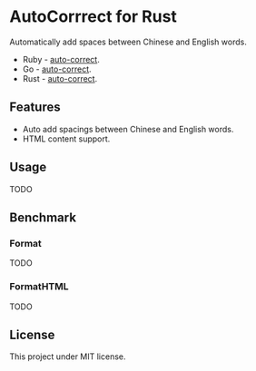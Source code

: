 # AutoCorrrect for Rust

Automatically add spaces between Chinese and English words.

- Ruby - [auto-correct](https://github.com/huacnlee/auto-correct).
- Go - [auto-correct](https://github.com/huacnlee/go-auto-correct).
- Rust - [auto-correct](https://github.com/huacnlee/auto-correct.rs).

## Features

- Auto add spacings between Chinese and English words.
- HTML content support.

## Usage

TODO

## Benchmark

### Format

TODO

### FormatHTML

TODO

## License

This project under MIT license.
